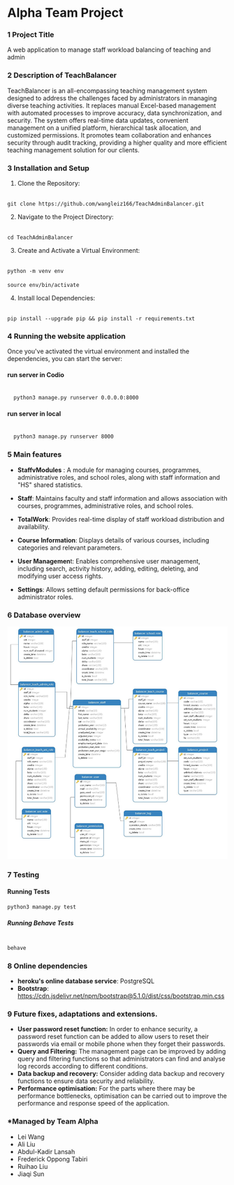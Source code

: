 # Alpha Team Project



### 1 Project Title



A web application to manage staff workload balancing of teaching and admin



### 2 Description of TeachBalancer




TeachBalancer is an all-encompassing teaching management system designed to address the challenges faced by administrators in managing diverse teaching activities. It replaces manual Excel-based management with automated processes to improve accuracy, data synchronization, and security. The system offers real-time data updates, convenient management on a unified platform, hierarchical task allocation, and customized permissions. It promotes team collaboration and enhances security through audit tracking, providing a higher quality and more efficient teaching management solution for our clients.



### 3 Installation and Setup



1. Clone the Repository:

```

git clone https://github.com/wangleiz166/TeachAdminBalancer.git

```



2. Navigate to the Project Directory:

```

cd TeachAdminBalancer

```



3. Create and Activate a Virtual Environment:

```

python -m venv env

source env/bin/activate

```



4. Install local Dependencies:

```

pip install --upgrade pip && pip install -r requirements.txt

```



### 4 Running the website application



Once you've activated the virtual environment and installed the dependencies, you can start the server:


#### run server in Codio
```bash

  python3 manage.py runserver 0.0.0.0:8000

```

#### run server in local
```bash

  python3 manage.py runserver 8000

```



### 5 Main features

 - **StaffvModules** : A module for managing courses, programmes, administrative roles, and school roles, along with staff information and "HS" shared statistics.

 - **Staff**: Maintains faculty and staff information and allows association with courses, programmes, administrative roles, and school roles.

 - **TotalWork**: Provides real-time display of staff workload distribution and availability.

  - **Course Information**: Displays details of various courses, including categories and relevant parameters.

 - **User Managemen**t: Enables comprehensive user management, including search, activity history, adding, editing, deleting, and modifying user access rights.

 - **Settings**: Allows setting default permissions for back-office administrator roles.

### 6 Database overview
![enter image description here](https://github.com/wangleiz166/studyInAberdeen/blob/main/Diagram%201.jpg?raw=true)


### 7 Testing


#### Running Tests

```bash
python3 manage.py test

```


##### Running Behave Tests

```bash

behave

```

### 8 Online dependencies

- **heroku's online database service**: PostgreSQL
- **Bootstrap**: https://cdn.jsdelivr.net/npm/bootstrap@5.1.0/dist/css/bootstrap.min.css


### 9 Future fixes, adaptations and extensions.


- **User password reset function:**
In order to enhance security, a password reset function can be added to allow users to reset their passwords via email or mobile phone when they forget their passwords.
- **Query and Filtering:**
The management page can be improved by adding query and filtering functions so that administrators can find and analyse log records according to different conditions.
- **Data backup and recovery:**
Consider adding data backup and recovery functions to ensure data security and reliability.
- **Performance optimisation:**
For the parts where there may be performance bottlenecks, optimisation can be carried out to improve the performance and response speed of the application.



### *Managed by Team Alpha

- Lei Wang
- Ali Liu
- Abdul-Kadir Lansah
- Frederick Oppong Tabiri
- Ruihao Liu
- Jiaqi Sun